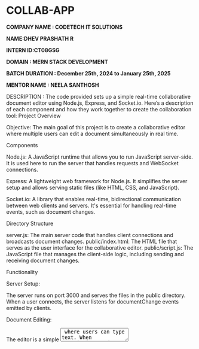 # COLLAB-APP

**COMPANY NAME : CODETECH IT SOLUTIONS**

**NAME:DHEV PRASHATH R**

**INTERN ID:CT08GSG**

**DOMAIN : MERN STACK DEVELOPMENT**

**BATCH DURATION : December 25th, 2024 to January 25th, 2025**

**MENTOR NAME : NEELA SANTHOSH**

DESCRIPTION :
The code provided sets up a simple real-time collaborative document editor using Node.js, Express, and Socket.io. Here’s a description of each component and how they work together to create the collaboration tool:
Project Overview

Objective: The main goal of this project is to create a collaborative editor where multiple users can edit a document simultaneously in real time.

Components


Node.js: A JavaScript runtime that allows you to run JavaScript server-side. It is used here to run the server that handles requests and WebSocket connections.


Express: A lightweight web framework for Node.js. It simplifies the server setup and allows serving static files (like HTML, CSS, and JavaScript).


Socket.io: A library that enables real-time, bidirectional communication between web clients and servers. It's essential for handling real-time events, such as document changes.


Directory Structure

server.js: The main server code that handles client connections and broadcasts document changes.
public/index.html: The HTML file that serves as the user interface for the collaborative editor.
public/script.js: The JavaScript file that manages the client-side logic, including sending and receiving document changes.

Functionality


Server Setup:

The server runs on port 3000 and serves the files in the public directory.
When a user connects, the server listens for documentChange events emitted by clients.



Document Editing:

The editor is a simple <textarea> where users can type text.
When text is inputted, an input event triggers a function that sends the current content of the textarea to the server via Socket.io.



Real-Time Updates:

The server receives document changes from one client and broadcasts them to all other connected clients, ensuring that everyone sees the updates in real-time.
When a client receives a document change event, it updates the textarea with the new content.



User Experience

Users should open the application in multiple tabs or browsers to experience real-time collaboration.
Changes made by one user will instantly appear on the screens of other users who are connected to the same instance of the application.

Limitations

The current implementation is basic and does not include features such as:

User authentication
History of changes
Conflict resolution (if two users edit at the same time)
Richer editing features (like formatting)



Conclusion
This collaborative editor serves as a foundational example of how to create real-time collaborative applications using JavaScript technologies. Developers can extend and build upon this base to create more sophisticated tools tailored to specific needs. If you have further questions or need clarification on any aspect, feel free to ask!

**output page : ![Screenshot 2025-01-09 234558](https://github.com/user-attachments/assets/8305ee20-8854-48f9-a9e7-c5abd5931ec5)**


